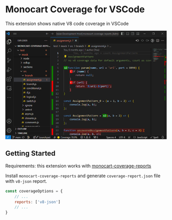 # Monocart Coverage for VSCode

This extension shows native V8 code coverage in VSCode

![](images/preview.gif)

## Getting Started

Requirements: this extension works with [monocart-coverage-reports](https://github.com/cenfun/monocart-coverage-reports)

Install `monocart-coverage-reports` and generate `coverage-report.json` file with `v8-json` report.

```js
const coverageOptions = {
    // ...
    reports: ['v8-json']
    // ...
}
```
